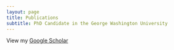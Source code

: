 ```yaml
---
layout: page
title: Publications
subtitle: PhD Candidate in the George Washington University
---
```


View my [Google Scholar](https://scholar.google.com/citations?user=tzMBk3YAAAAJ&hl=zh-CN)
